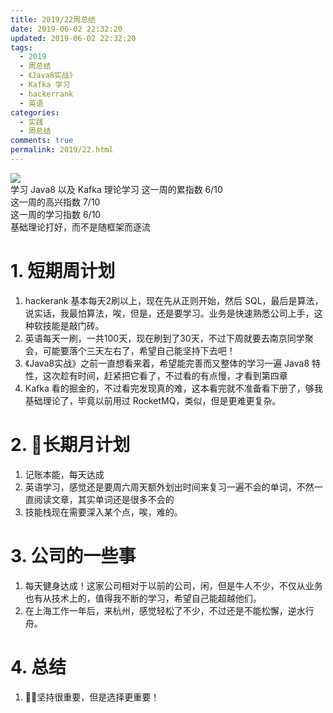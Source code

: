 ```yaml
---
title: 2019/22周总结
date: 2019-06-02 22:32:20
updated: 2019-06-02 22:32:20
tags:
  - 2019
  - 周总结
  - 《Java8实战》
  - Kafka 学习
  - hackerrank
  - 英语
categories: 
  - 实践
  - 周总结
comments: true
permalink: 2019/22.html  
---
```


![][0]  
学习 Java8 以及 Kafka 理论学习 
这一周的累指数 6/10  
这一周的高兴指数 7/10   
这一周的学习指数 6/10  
基础理论打好，而不是随框架而逐流

<!--more-->

# 1. 短期周计划

1. hackerank 基本每天2刷以上，现在先从正则开始，然后 SQL，最后是算法，说实话，我最怕算法，唉，但是，还是要学习。业务是快速熟悉公司上手，这种软技能是敲门砖。
2. 英语每天一刷，一共100天，现在刷到了30天，不过下周就要去南京同学聚会，可能要落个三天左右了，希望自己能坚持下去吧！
3. 《Java8实战》之前一直想看来着，希望能完善而又整体的学习一遍 Java8 特性，这次趁有时间，赶紧把它看了，不过看的有点慢，才看到第四章
4. Kafka 看的掘金的，不过看完发现真的难，这本看完就不准备看下册了，够我基础理论了，毕竟以前用过 RocketMQ，类似，但是更难更复杂。

# 2. 长期月计划

1. 记账本能，每天达成
2. 英语学习，感觉还是要周六周天额外划出时间来复习一遍不会的单词，不然一直阅读文章，其实单词还是很多不会的
3. 技能栈现在需要深入某个点，唉，难的。

# 3. 公司的一些事

1. 每天健身达成！这家公司相对于以前的公司，闲，但是牛人不少，不仅从业务也有从技术上的，值得我不断的学习，希望自己能超越他们。  
2. 在上海工作一年后，来杭州，感觉轻松了不少，不过还是不能松懈，逆水行舟。

# 4. 总结

1. 坚持很重要，但是选择更重要！

[0]: https://leran2deeplearnjavawebtech.oss-cn-beijing.aliyuncs.com/background/2019-06-11%E5%B7%A7%E4%B9%90%E5%85%B9.JPG